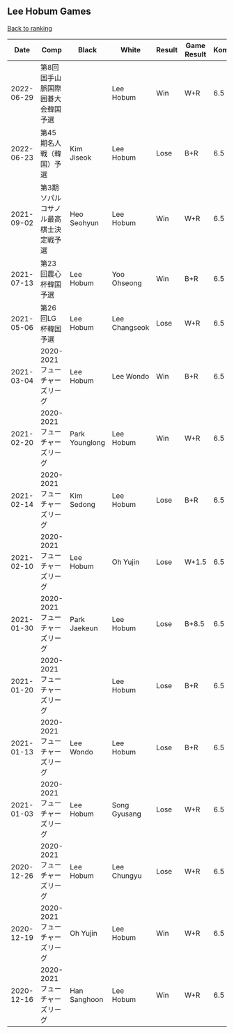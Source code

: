## Lee Hobum Games

[Back to ranking](../../index.md)




| **Date** | **Comp** | **Black** | **White** | **Result** | **Game Result** | **Komi** | **Rating** | **Diff** | 
| --- | --- | --- | --- | --- | --- | --- | --- | --- |
| 2022-06-29 | 第8回国手山脈国際囲碁大会韓国予選 |  | Lee Hobum | Win | W+R | 6.5 | 3151 | 7 | 
| 2022-06-23 | 第45期名人戦（韓国）予選 | Kim Jiseok | Lee Hobum | Lose | B+R | 6.5 | 3144 | 168 | 
| 2021-09-02 | 第3期ソパルコサノル最高棋士決定戦予選 | Heo Seohyun | Lee Hobum | Win | W+R | 6.5 | 2976 | 46 | 
| 2021-07-13 | 第23回農心杯韓国予選 | Lee Hobum | Yoo Ohseong | Win | B+R | 6.5 | 2930 | 11 | 
| 2021-05-06 | 第26回LG杯韓国予選 | Lee Hobum | Lee Changseok | Lose | W+R | 6.5 | 2919 | 31 | 
| 2021-03-04 | 2020-2021フューチャーズリーグ | Lee Hobum | Lee Wondo | Win | B+R | 6.5 | 2888 | 63 | 
| 2021-02-20 | 2020-2021フューチャーズリーグ | Park Younglong | Lee Hobum | Win | W+R | 6.5 | 2825 | 158 | 
| 2021-02-14 | 2020-2021フューチャーズリーグ | Kim Sedong | Lee Hobum | Lose | B+R | 6.5 | 2667 | 23 | 
| 2021-02-10 | 2020-2021フューチャーズリーグ | Lee Hobum | Oh Yujin | Lose | W+1.5 | 6.5 | 2644 | -44 | 
| 2021-01-30 | 2020-2021フューチャーズリーグ | Park Jaekeun | Lee Hobum | Lose | B+8.5 | 6.5 | 2688 | 10 | 
| 2021-01-20 | 2020-2021フューチャーズリーグ |  | Lee Hobum | Lose | B+R | 6.5 | 2678 | -60 | 
| 2021-01-13 | 2020-2021フューチャーズリーグ | Lee Wondo | Lee Hobum | Lose | B+R | 6.5 | 2738 | -10 | 
| 2021-01-03 | 2020-2021フューチャーズリーグ | Lee Hobum | Song Gyusang | Lose | W+R | 6.5 | 2748 | 20 | 
| 2020-12-26 | 2020-2021フューチャーズリーグ | Lee Hobum | Lee Chungyu | Lose | W+R | 6.5 | 2728 | -21 | 
| 2020-12-19 | 2020-2021フューチャーズリーグ | Oh Yujin | Lee Hobum | Win | W+R | 6.5 | 2749 | 197 | 
| 2020-12-16 | 2020-2021フューチャーズリーグ | Han Sanghoon | Lee Hobum | Win | W+R | 6.5 | 2552 | missing |




